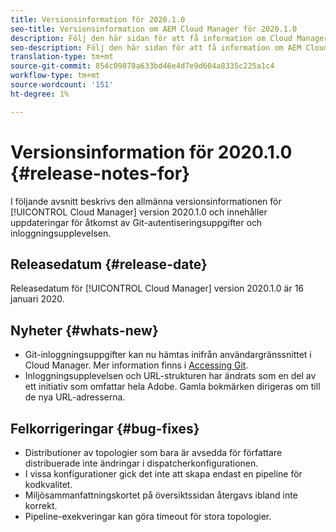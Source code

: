 ```yaml
---
title: Versionsinformation för 2020.1.0
seo-title: Versionsinformation om AEM Cloud Manager för 2020.1.0
description: Följ den här sidan för att få information om Cloud Manager version 2020.1.0
seo-description: Följ den här sidan för att få information om AEM Cloud Manager version 2020.1.0
translation-type: tm+mt
source-git-commit: 854c09878a633bd46e4d7e9d604a8335c225a1c4
workflow-type: tm+mt
source-wordcount: '151'
ht-degree: 1%

---
```


# Versionsinformation för 2020.1.0 {#release-notes-for}

I följande avsnitt beskrivs den allmänna versionsinformationen för [!UICONTROL Cloud Manager] version 2020.1.0 och innehåller uppdateringar för åtkomst av Git-autentiseringsuppgifter och inloggningsupplevelsen.

## Releasedatum {#release-date}

Releasedatum för [!UICONTROL Cloud Manager] version 2020.1.0 är 16 januari 2020.

## Nyheter {#whats-new}

* Git-inloggningsuppgifter kan nu hämtas inifrån användargränssnittet i Cloud Manager. Mer information finns i [Accessing Git](/help/using/accessing-git.md).
* Inloggningsupplevelsen och URL-strukturen har ändrats som en del av ett initiativ som omfattar hela Adobe. Gamla bokmärken dirigeras om till de nya URL-adresserna.


## Felkorrigeringar {#bug-fixes}

* Distributioner av topologier som bara är avsedda för författare distribuerade inte ändringar i dispatcherkonfigurationen.
* I vissa konfigurationer gick det inte att skapa endast en pipeline för kodkvalitet.
* Miljösammanfattningskortet på översiktssidan återgavs ibland inte korrekt.
* Pipeline-exekveringar kan göra timeout för stora topologier.
